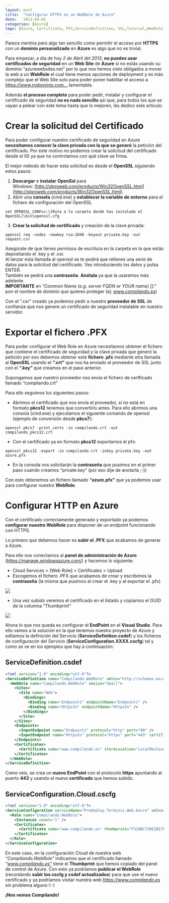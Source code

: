 ```yaml
---
layout: post
title:  "Configurar HTTPS en un WebRole de Azure"
date:   2013-04-02
categories: [Azure]
tags: [Azure, Certificate, PFX,ServiceDefinition, SSL,Tutorial,WebRole]
---
```


Parece mentira pero algo tan sencillo como permitir el acceso por **HTTPS** con un **dominio personalizado** en **Azure** es algo que no es trivial.

Para empezar, a día de hoy _2 de Abril del 2013_, **no puedes usar certificados de seguridad** en un **Web Site** de **Azure** si no estás usando su dominio “azurewebsites.net” por lo que nos hemos visto obligados a mover la web a un **WebRole** el cual tiene menos opciones de deployment y es más complejo que el Web Site solo para poder poner habilitar el acceso a https://www.midominio.com… lamentable.

Además **el proceso completo** para poder pedir, instalar y configurar el certificado de seguridad **no es nada sencillo** así que, para todos los que se vayan a pelear con este tema hasta que lo mejoren, les dedico este artículo.

# Crear la solicitud del Certificado

Para poder configurar nuestro certificado de seguridad en Azure **necesitamos conocer la clave privada con la que se generó** la petición del certificado. Por este motivo no podemos crear la solicitud del certificado desde el IIS ya que no controlamos con qué clave se firma.

El mejor método de hacer esta solicitud es desde el **OpenSSL** siguiendo estos pasos:

1.  **Descargar** e **instalar** **OpenSsl** para Windows: [http://slproweb.com/products/Win32OpenSSL.html](http://slproweb.com/products/Win32OpenSSL.html)
2.  Abrir una **consola** (cmd.exe) y **establecer la variable de entorno** para el fichero de configuración del OpenSSL

`set OPENSSL_CONF=c:\[Ruta a la carpeta donde has instalado el OpenSSL]\bin\openssl.cfg`

3. **Crear la solicitud de certificado** y creación de la clave privada:

`openssl req -nodes -newkey rsa:2048 -keyout private.key -out request.csr`

Asegúrate de que tienes permisos de escritura en la carpeta en la que estás depositando el .key y el .csr.  
    Al lanzar esta llamada al openssl se te pedirá que rellenes una serie de datos para la solicitud del certificado. Ves introduciendo los datos y pulsa ENTER.  
    También se pedirá una **contraseña**. **Anótala** ya que la usaremos más adelante.  
    **IMPORTANTE** en “_Common Name (e.g. server FQDN or YOUR name) []:_” pon el nombre de dominio que quieres proteger (ej: www.compilando.es)

Con el “.csr” creado ya podemos pedir a nuestro **proveedor de SSL** de confianza que nos genere un certificado de seguridad instalable en nuestro servidor.

# Exportar el fichero .PFX

Para poder configurar el Web Role en Azure necesitamos obtener el fichero que contiene el certificado de seguridad y la clave privada que generó la petición por eso debemos obtener este **fichero .pfx** mediante otra llamada al **OpenSSL** usando el **“.crt”** que nos ha enviado el proveedor de SSL junto con el **“.key”** que creamos en el paso anterior.

Supongamos que nuestro proveedor nos envía el fichero de certficado llamado “compilando.crt”

Para ello seguimos los siguientes pasos:

*   Abrimos el certificado que nos envía el proveedor, si no está en formato **pkcs12** tenemos que convertirlo antes. Para ello abrimos una consola (cmd.exe) y ejecutamos el siguiente comando de openssl (ejemplo de conversión desde **pkcs7**)**:**

`openssl pkcs7 -print_certs -in compilando.crt -out compilando_pkcs12.crt`

*   Con el certificado ya en formato **pkcs12** exportamos el pfx:

`openssl pkcs12 -export -in compilando.crt -inkey private.key -out azure.pfx`

*   En la consola nos solicitarán la **contraseña** que pusimos en el primer paso cuando creamos “private.key” (por eso dije de anotarla ;-))

Con esto obtenemos un fichero llamado **“azure.pfx”** que ya podemos usar para configurar nuestro **WebRole**.

# Configurar HTTP en Azure

Con el certificado correctamente generado y exportado ya podemos **configurar nuestro WebRole** para disponer de un endpoint funcionando con HTTPS.

Lo primero que debemos hacer es **subir el .PFX** que acabamos de generar a Azure. 

Para ello nos conectamos al **panel de administración de Azure** (https://manage.windowsazure.com/) y hacemos lo siguiente:

*   Cloud Services > [Web Role] > Certificates > Upload
*   Escogemos el fichero .PFX que acabamos de crear y escribimos la **contraseña** (la misma que pusimos al crear el .key y al exportar el .pfx)

![](http://res.cloudinary.com/escapistasclub/image/upload/v1469571050/Compilando/azure-ssl-1.png)

*   Una vez subido veremos el certificado en el listado y copiamos el GUID de la columna “Thumbprint”

![](http://res.cloudinary.com/escapistasclub/image/upload/v1469571054/Compilando/azure-ssl-2.png)

Ahora lo que nos queda es configurar el **EndPoint** en el **Visual Studio**. Para ello vamos a la solución en la que tenemos nuestro proyecto de Azure y editamos la definición del Servicio (**ServiceDefinition.csdef**) y los ficheros de configuracón del Servicio (**ServiceConfiguration.XXXX.cscfg**) tal y como se ve en los ejemplos que hay a continuación:

## ServiceDefinition.csdef

```xml
<?xml version="1.0" encoding="utf-8"?>
<ServiceDefinition name="Compilando.WebRole" xmlns="http://schemas.microsoft.com/ServiceHosting/2008/10/ServiceDefinition" schemaVersion="2012-10.1.8">
  <WebRole name="Compilando.WebRole" vmsize="Small">  
    <Sites>
      <Site name="Web">
        <Bindings>
          <Binding name="Endpoint1" endpointName="Endpoint1" />
          <Binding name="HttpsIn" endpointName="HttpsIn" />
        </Bindings>
      </Site>
    </Sites>
    <Endpoints>
      <InputEndpoint name="Endpoint1" protocol="http" port="80" />
      <InputEndpoint name="HttpsIn" protocol="https" port="443" certificate="www.compilando.es" />
    </Endpoints>
    <Certificates>
      <Certificate name="www.compilando.es" storeLocation="LocalMachine" storeName="CA" />
    </Certificates>
  </WebRole>
</ServiceDefinition>
```

Como veis, se crea un **nuevo EndPoint** con el protocolo **https** apuntando al puerto **443** y usando el nuevo **certificado** que hemos subido.

## **ServiceConfiguration.Cloud.cscfg**

```xml
<?xml version="1.0" encoding="utf-8"?>
<ServiceConfiguration serviceName="Predeploy.Terminis.Web.Azure" xmlns="http://schemas.microsoft.com/ServiceHosting/2008/10/ServiceConfiguration" osFamily="3" osVersion="*" schemaVersion="2012-10.1.8">
  <Role name="Compilando.WebRole">  
    <Instances count="1" />
    <Certificates>
      <Certificate name="www.compilando.es" thumbprint="F319BC716E1B17FC8824B9325059EC503B6609AE" thumbprintAlgorithm="sha1" />
    </Certificates>
  </Role>
</ServiceConfiguration>
```
En este caso, en la configuración Cloud de nuestra web _“Compilando.WebRole”_ indicamos que el certificado llamado _“www.compilando.es”_ tiene el **Thumbprint** que hemos copiado del panel de control de Azure. Con esto ya podríamos **publicar el WebRole** (recordando **subir los cscfg y csdef actualizados**) para que use el nuevo certificado y ya podríamos visitar nuestra web _https://www.compilando.es_ sin problema alguno !:-)

**¡Nos vemos Compilando!**